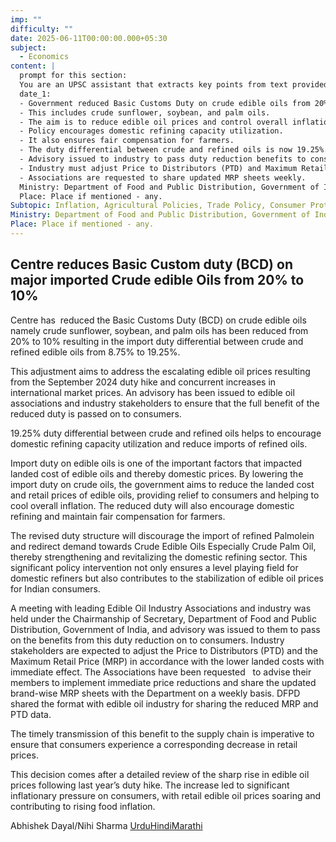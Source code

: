 ```yaml
---
imp: ""
difficulty: ""
date: 2025-06-11T00:00:00.000+05:30
subject:
  - Economics
content: |
  prompt for this section:
  You are an UPSC assistant that extracts key points from text provided by the user. Output ONLY the key points without additional comments. ENSURE 100% FACTUAL CORRECTNESS. take out the 5 most important from exam perspective. keypoints in a way that it covers the complete content in bullet points, each bullet point not more than 12 words.
  date_1:
  - Government reduced Basic Customs Duty on crude edible oils from 20% to 10%.
  - This includes crude sunflower, soybean, and palm oils.
  - The aim is to reduce edible oil prices and control overall inflation.
  - Policy encourages domestic refining capacity utilization.
  - It also ensures fair compensation for farmers.
  - The duty differential between crude and refined oils is now 19.25%.
  - Advisory issued to industry to pass duty reduction benefits to consumers.
  - Industry must adjust Price to Distributors (PTD) and Maximum Retail Price (MRP).
  - Associations are requested to share updated MRP sheets weekly.
  Ministry: Department of Food and Public Distribution, Government of India
  Place: Place if mentioned - any.
Subtopic: Inflation, Agricultural Policies, Trade Policy, Consumer Protection
Ministry: Department of Food and Public Distribution, Government of India
Place: Place if mentioned - any.
---
```


## Centre reduces Basic Custom duty (BCD) on major imported Crude edible Oils from 20% to 10%

Centre has  reduced the Basic Customs Duty (BCD) on crude edible oils namely crude sunflower, soybean, and palm oils has been reduced from 20% to 10% resulting in the import duty differential between crude and refined edible oils from 8.75% to 19.25%.

This adjustment aims to address the escalating edible oil prices resulting from the September 2024 duty hike and concurrent increases in international market prices. An advisory has been issued to edible oil associations and industry stakeholders to ensure that the full benefit of the reduced duty is passed on to consumers.

19.25% duty differential between crude and refined oils helps to encourage domestic refining capacity utilization and reduce imports of refined oils.

Import duty on edible oils is one of the important factors that impacted landed cost of edible oils and thereby domestic prices. By lowering the import duty on crude oils, the government aims to reduce the landed cost and retail prices of edible oils, providing relief to consumers and helping to cool overall inflation. The reduced duty will also encourage domestic refining and maintain fair compensation for farmers.

The revised duty structure will discourage the import of refined Palmolein and redirect demand towards Crude Edible Oils Especially Crude Palm Oil, thereby strengthening and revitalizing the domestic refining sector. This significant policy intervention not only ensures a level playing field for domestic refiners but also contributes to the stabilization of edible oil prices for Indian consumers.

A meeting with leading Edible Oil Industry Associations and industry was held under the Chairmanship of Secretary, Department of Food and Public Distribution, Government of India, and advisory was issued to them to pass on the benefits from this duty reduction on to consumers. Industry stakeholders are expected to adjust the Price to Distributors (PTD) and the Maximum Retail Price (MRP) in accordance with the lower landed costs with immediate effect. The Associations have been requested   to advise their members to implement immediate price reductions and share the updated brand-wise MRP sheets with the Department on a weekly basis. DFPD shared the format with edible oil industry for sharing the reduced MRP and PTD data.

The timely transmission of this benefit to the supply chain is imperative to ensure that consumers experience a corresponding decrease in retail prices.

This decision comes after a detailed review of the sharp rise in edible oil prices following last year’s duty hike. The increase led to significant inflationary pressure on consumers, with retail edible oil prices soaring and contributing to rising food inflation.

Abhishek Dayal/Nihi Sharma
[Urdu](https://pib.gov.in/PressReleasePage.aspx?PRID=2135800)[Hindi](https://pib.gov.in/PressReleasePage.aspx?PRID=2135819)[Marathi](https://pib.gov.in/PressReleasePage.aspx?PRID=2135842)
